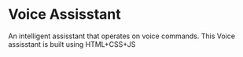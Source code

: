 # Voice Assisstant
 An intelligent assisstant that operates on voice commands. This Voice assisstant is built using HTML+CSS+JS
